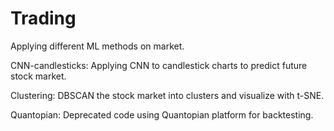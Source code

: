 # Trading

Applying different ML methods on market.

CNN-candlesticks: Applying CNN to candlestick charts to predict future stock market.

Clustering: DBSCAN the stock market into clusters and visualize with t-SNE.

Quantopian: Deprecated code using Quantopian platform for backtesting.
